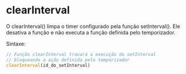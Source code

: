 # clearInterval

O clearInterval() limpa o timer configurado pela função setInterval(). Ele desativa a função e não executa a função definida pelo temporizador.

Sintaxe:

```js
// Função clearInterval travará a execução do setInterval
// bloqueando a ação definida pelo temporizador
clearInterval(id_do_setInterval)
```
